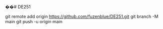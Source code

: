 ��#   D E 2 5 1 

git remote add origin https://github.com/fuzenblue/DE251.git
git branch -M main
git push -u origin main
 
 
